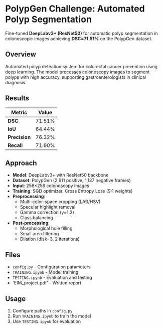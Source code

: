 # PolypGen Challenge: Automated Polyp Segmentation

Fine-tuned **DeepLabv3+ (ResNet50)** for automatic polyp segmentation in colonoscopic images achieving **DSC=71.51%** on the PolypGen dataset.

## Overview

Automated polyp detection system for colorectal cancer prevention using deep learning. The model processes colonoscopy images to segment polyps with high accuracy, supporting gastroenterologists in clinical diagnosis.

## Results

| Metric | Value |
|--------|-------|
| **DSC** | 71.51% |
| **IoU** | 64.44% |
| **Precision** | 76.32% |
| **Recall** | 71.90% |

## Approach

- **Model**: DeepLabv3+ with ResNet50 backbone
- **Dataset**: PolypGen (2,911 positive, 1,137 negative frames)
- **Input**: 256×256 colonoscopy images
- **Training**: SGD optimizer, Cross Entropy Loss (9:1 weights)
- **Preprocessing**:
  - Multi-color-space cropping (LAB/HSV)
  - Specular highlight removal
  - Gamma correction (γ=1.2)
  - Class balancing
- **Post-processing**:
  - Morphological hole filling
  - Small area filtering  
  - Dilation (disk=3, 2 iterations)

## Files

- `config.py` - Configuration parameters
- `TRAINING.ipynb` - Model training
- `TESTING.ipynb` - Evaluation and testing
- 'EIM_project.pdf' - Written report

## Usage

1. Configure paths in `config.py`
2. Run `TRAINING.ipynb` to train the model
3. Use `TESTING.ipynb` for evaluation
